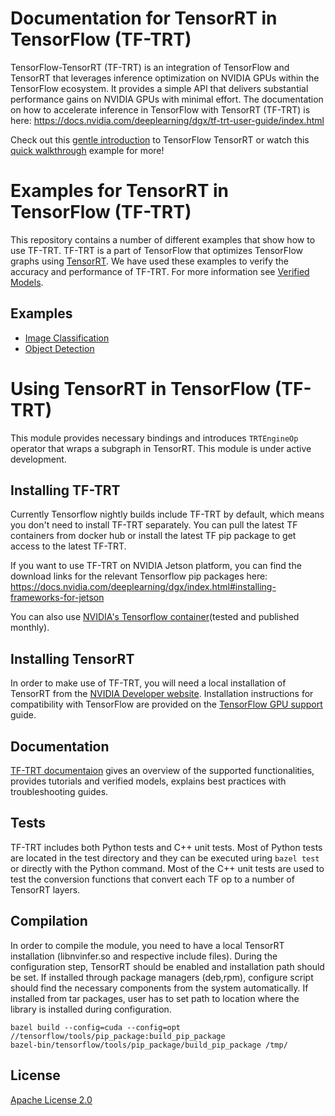 # Documentation for TensorRT in TensorFlow (TF-TRT)

TensorFlow-TensorRT (TF-TRT) is an integration of TensorFlow and TensorRT that leverages inference optimization on NVIDIA GPUs within the TensorFlow ecosystem. It provides a simple API that delivers substantial performance gains on NVIDIA GPUs with minimal effort. The documentation on how to accelerate inference in TensorFlow with TensorRT (TF-TRT) is here: https://docs.nvidia.com/deeplearning/dgx/tf-trt-user-guide/index.html

Check out this [gentle introduction](https://www.youtube.com/watch?v=w7871kMiAs8) to TensorFlow TensorRT or watch this [quick walkthrough](https://www.youtube.com/watch?v=O-_K42EAlP0) example for more!
# Examples for TensorRT in TensorFlow (TF-TRT)

This repository contains a number of different examples
that show how to use TF-TRT.
TF-TRT is a part of TensorFlow
that optimizes TensorFlow graphs using
[TensorRT](https://developer.nvidia.com/tensorrt).
We have used these examples to verify the accuracy and
performance of TF-TRT. For more information see
[Verified Models](https://docs.nvidia.com/deeplearning/dgx/tf-trt-user-guide/index.html#verified-models).

## Examples

* [Image Classification](tftrt/examples/image_classification)
* [Object Detection](tftrt/examples/object_detection)


# Using TensorRT in TensorFlow (TF-TRT)

This module provides necessary bindings and introduces
`TRTEngineOp` operator that wraps a subgraph in TensorRT.
This module is under active development.


## Installing TF-TRT

Currently Tensorflow nightly builds include TF-TRT by default,
which means you don't need to install TF-TRT separately.
You can pull the latest TF containers from docker hub or
install the latest TF pip package to get access to the latest TF-TRT.

If you want to use TF-TRT on NVIDIA Jetson platform, you can find
the download links for the relevant Tensorflow pip packages here:
https://docs.nvidia.com/deeplearning/dgx/index.html#installing-frameworks-for-jetson

You can also use [NVIDIA's Tensorflow container](https://catalog.ngc.nvidia.com/orgs/nvidia/containers/tensorflow)(tested and published monthly). 

## Installing TensorRT

In order to make use of TF-TRT, you will need a local installation
of TensorRT from the
[NVIDIA Developer website](https://developer.nvidia.com/tensorrt).
Installation instructions for compatibility with TensorFlow are provided on the
[TensorFlow GPU support](https://www.tensorflow.org/install/gpu) guide.


## Documentation

[TF-TRT documentaion](https://docs.nvidia.com/deeplearning/dgx/tf-trt-user-guide/index.html)
gives an overview of the supported functionalities, provides tutorials
and verified models, explains best practices with troubleshooting guides.


## Tests

TF-TRT includes both Python tests and C++ unit tests.
Most of Python tests are located in the test directory
and they can be executed uring `bazel test` or directly
with the Python command. Most of the C++ unit tests are
used to test the conversion functions that convert each TF op to
a number of TensorRT layers.


## Compilation

In order to compile the module, you need to have a local TensorRT installation
(libnvinfer.so and respective include files). During the configuration step,
TensorRT should be enabled and installation path should be set. If installed
through package managers (deb,rpm), configure script should find the necessary
components from the system automatically. If installed from tar packages, user
has to set path to location where the library is installed during configuration.

```shell
bazel build --config=cuda --config=opt //tensorflow/tools/pip_package:build_pip_package
bazel-bin/tensorflow/tools/pip_package/build_pip_package /tmp/
```


## License

[Apache License 2.0](LICENSE)
